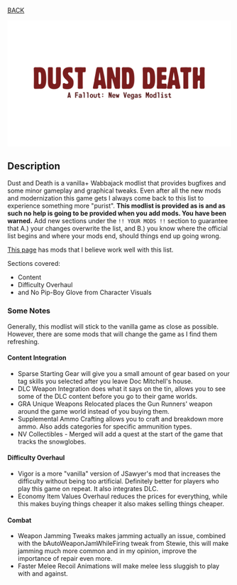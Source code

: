 
[BACK](..)

![Dust and Death Logo](./img/branding/dustanddeath.png)

## Description

Dust and Death is a vanilla+ Wabbajack modlist that provides bugfixes and some minor gameplay and graphical tweaks. Even after all the new mods and modernization this game gets I always come back to this list to experience something more "purist". **This modlist is provided as is and as such no help is going to be provided when you add mods. You have been warned.** Add new sections under the `!! YOUR MODS !!` section to guarantee that A.) your changes overwrite the list, and B.) you know where the official list begins and where your mods end, should things end up going wrong.

[This page](https://biblioklept.github.io/guides/fnv-modules/) has mods that I believe work well with this list.

Sections covered:
- Content
- Difficulty Overhaul
- and No Pip-Boy Glove from Character Visuals

### Some Notes
Generally, this modlist will stick to the vanilla game as close as possible. However, there are some mods that will change the game as I find them refreshing.

#### Content Integration
- Sparse Starting Gear will give you a small amount of gear based on your tag skills you selected after you leave Doc Mitchell's house.
- DLC Weapon Integration does what it says on the tin, allows you to see some of the DLC content before you go to their game worlds.
- GRA Unique Weapons Relocated places the Gun Runners' weapon around the game world instead of you buying them.
- Supplemental Ammo Crafting allows you to craft and breakdown more ammo. Also adds categories for specific ammunition types.
- NV Collectibles - Merged will add a quest at the start of the game that tracks the snowglobes.

#### Difficulty Overhaul
- Vigor is a more "vanilla" version of JSawyer's mod that increases the difficulty without being too artificial. Definitely better for players who play this game on repeat. It also integrates DLC.
- Economy Item Values Overhaul reduces the prices for everything, while this makes buying things cheaper it also makes selling things cheaper.

#### Combat
- Weapon Jamming Tweaks makes jamming actually an issue, combined with the bAutoWeaponJamWhileFiring tweak from Stewie, this will make jamming much more common and in my opinion, improve the importance of repair even more.
- Faster Melee Recoil Animations will make melee less sluggish to play with and against.
